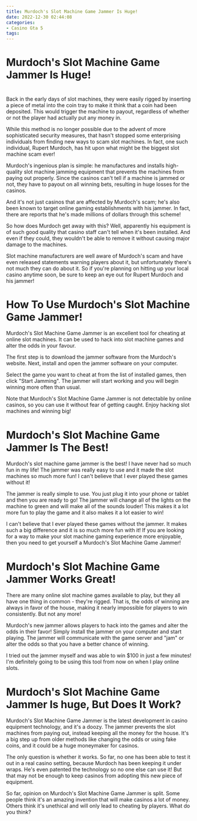 ```yaml
---
title: Murdoch's Slot Machine Game Jammer Is Huge!
date: 2022-12-30 02:44:08
categories:
- Casino Gta 5
tags:
---
```



# Murdoch's Slot Machine Game Jammer Is Huge!

#

Back in the early days of slot machines, they were easily rigged by inserting a piece of metal into the coin tray to make it think that a coin had been deposited. This would trigger the machine to payout, regardless of whether or not the player had actually put any money in.

While this method is no longer possible due to the advent of more sophisticated security measures, that hasn't stopped some enterprising individuals from finding new ways to scam slot machines. In fact, one such individual, Rupert Murdoch, has hit upon what might be the biggest slot machine scam ever!

Murdoch's ingenious plan is simple: he manufactures and installs high-quality slot machine jamming equipment that prevents the machines from paying out properly. Since the casinos can't tell if a machine is jammed or not, they have to payout on all winning bets, resulting in huge losses for the casinos.

And it's not just casinos that are affected by Murdoch's scam; he's also been known to target online gaming establishments with his jammer. In fact, there are reports that he's made millions of dollars through this scheme!

So how does Murdoch get away with this? Well, apparently his equipment is of such good quality that casino staff can't tell when it's been installed. And even if they could, they wouldn't be able to remove it without causing major damage to the machines.

Slot machine manufacturers are well aware of Murdoch's scam and have even released statements warning players about it, but unfortunately there's not much they can do about it. So if you're planning on hitting up your local casino anytime soon, be sure to keep an eye out for Rupert Murdoch and his jammer!

# How To Use Murdoch's Slot Machine Game Jammer!

Murdoch's Slot Machine Game Jammer is an excellent tool for cheating at online slot machines. It can be used to hack into slot machine games and alter the odds in your favour.

The first step is to download the jammer software from the Murdoch's website. Next, install and open the jammer software on your computer.

Select the game you want to cheat at from the list of installed games, then click "Start Jamming". The jammer will start working and you will begin winning more often than usual.

Note that Murdoch's Slot Machine Game Jammer is not detectable by online casinos, so you can use it without fear of getting caught. Enjoy hacking slot machines and winning big!

# Murdoch's Slot Machine Game Jammer Is The Best!

Murdoch's slot machine game jammer is the best! I have never had so much fun in my life! The jammer was really easy to use and it made the slot machines so much more fun! I can't believe that I ever played these games without it!

The jammer is really simple to use. You just plug it into your phone or tablet and then you are ready to go! The jammer will change all of the lights on the machine to green and will make all of the sounds louder! This makes it a lot more fun to play the game and it also makes it a lot easier to win!

I can't believe that I ever played these games without the jammer. It makes such a big difference and it is so much more fun with it! If you are looking for a way to make your slot machine gaming experience more enjoyable, then you need to get yourself a Murdoch's Slot Machine Game Jammer!

# Murdoch's Slot Machine Game Jammer Works Great!

There are many online slot machine games available to play, but they all have one thing in common - they're rigged. That is, the odds of winning are always in favor of the house, making it nearly impossible for players to win consistently. But not any more!

Murdoch's new jammer allows players to hack into the games and alter the odds in their favor! Simply install the jammer on your computer and start playing. The jammer will communicate with the game server and "jam" or alter the odds so that you have a better chance of winning.

I tried out the jammer myself and was able to win $100 in just a few minutes! I'm definitely going to be using this tool from now on when I play online slots.

# Murdoch's Slot Machine Game Jammer Is huge, But Does It Work?

Murdoch's Slot Machine Game Jammer is the latest development in casino equipment technology, and it's a doozy. The jammer prevents the slot machines from paying out, instead keeping all the money for the house. It's a big step up from older methods like changing the odds or using fake coins, and it could be a huge moneymaker for casinos.

The only question is whether it works. So far, no one has been able to test it out in a real casino setting, because Murdoch has been keeping it under wraps. He's even patented the technology so no one else can use it! But that may not be enough to keep casinos from adopting this new piece of equipment.

So far, opinion on Murdoch's Slot Machine Game Jammer is split. Some people think it's an amazing invention that will make casinos a lot of money. Others think it's unethical and will only lead to cheating by players. What do you think?